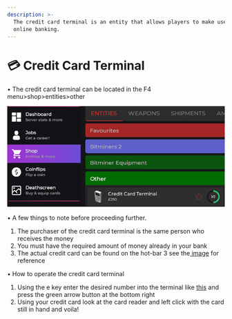 ```yaml
---
description: >-
  The credit card terminal is an entity that allows players to make use of their
  online banking.
---
```


# 💳 Credit Card Terminal

• The credit card terminal can be located in the F4 menu>shop>entities>other

![](../.gitbook/assets/cfejbdfcshbdf.png)

• A few things to note before proceeding further.

1. The purchaser of the credit card terminal is the same person who receives the money
2. You must have the required amount of money already in your bank
3. The actual credit card can be found on the hot-bar 3 see the[ image](https://prnt.sc/1yLDp1W7Nhak) for reference

• How to operate the credit card terminal&#x20;

1. Using the e key enter the desired number into the terminal like [this](https://prnt.sc/skCxmnG0SrdI) and press the green arrow button at the bottom right
2. Using your credit card look at the card reader and left click with the card still in hand and voila!
